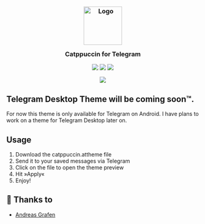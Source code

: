 <h3 align="center">
	<img src="https://raw.githubusercontent.com/catppuccin/catppuccin/main/assets/logos/exports/1544x1544_circle.png" width="100" alt="Logo"/><br/>
	<img src="https://raw.githubusercontent.com/catppuccin/catppuccin/main/assets/misc/transparent.png" height="30" width="0px"/>
	Catppuccin for Telegram
	<img src="https://raw.githubusercontent.com/catppuccin/catppuccin/main/assets/misc/transparent.png" height="30" width="0px"/>
</h3>

<p align="center">
    <a href="https://github.com/andreasgrafen/telegram/stargazers"><img src="https://img.shields.io/github/stars/andreasgrafen/telegram?colorA=1e1e28&colorB=c9cbff&style=for-the-badge&logo=starship style=for-the-badge"></a>
    <a href="https://github.com/andreasgrafen/telegram/issues"><img src="https://img.shields.io/github/issues/andreasgrafen/telegram?colorA=1e1e28&colorB=f7be95&style=for-the-badge"></a>
    <a href="https://github.com/andreasgrafen/telegram/contributors"><img src="https://img.shields.io/github/contributors/andreasgrafen/telegram?colorA=1e1e28&colorB=b1e1a6&style=for-the-badge"></a>
</p>

<p align="center">
  <img src="https://github.com/andreasgrafen/Telegram/blob/main/assets/preview.jpg?raw=true"/>
</p>

## Telegram Desktop Theme will be coming **soon™**.

For now this theme is only available for Telegram on Android. I have plans to work on a theme for Telegram Desktop later on.


## Usage

1. Download the catppuccin.attheme file
2. Send it to your saved messages via Telegram
3. Click on the file to open the theme preview
4. Hit »Apply«
5. Enjoy! 


## 💝 Thanks to

- [Andreas Grafen](https://github.com/andreasgrafen)
